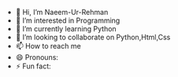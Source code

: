 - 👋 Hi, I’m Naeem-Ur-Rehman
- 👀 I’m interested in Programming
- 🌱 I’m currently learning Python
- 💞️ I’m looking to collaborate on Python,Html,Css
- 📫 How to reach me 
- 😄 Pronouns: 
- ⚡ Fun fact: 

<!---
SchwarzAdler1/SchwarzAdler1 is a ✨ special ✨ repository because its `README.md` (this file) appears on your GitHub profile.
You can click the Preview link to take a look at your changes.
--->
